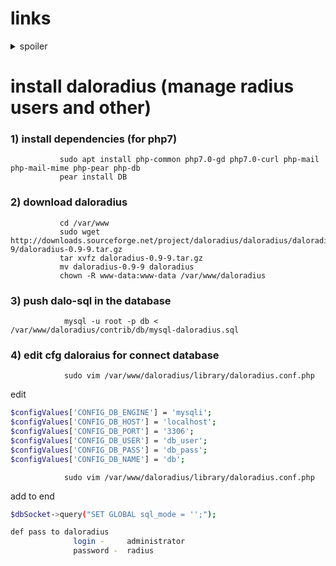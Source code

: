 links
==
<deatils>
<details>
 <summary>spoiler</summary>

[1](http://ittraveler.org/ustanovka-i-nastrojka-radius-servera-na-ubuntu-s-veb-interfejsom/)

[2](https://github.com/lirantal/daloradius/issues/5)

</deatils>
</details>

install daloradius (manage radius users and other)
==

### 1) install dependencies (for php7)
```nginx
           sudo apt install php-common php7.0-gd php7.0-curl php-mail php-mail-mime php-pear php-db
           pear install DB
```

### 2) download daloradius
```nginx
           cd /var/www
           sudo wget http://downloads.sourceforge.net/project/daloradius/daloradius/daloradius0.9-9/daloradius-0.9-9.tar.gz
           tar xvfz daloradius-0.9-9.tar.gz
           mv daloradius-0.9-9 daloradius
           chown -R www-data:www-data /var/www/daloradius
```

### 3) push dalo-sql in the database
```nginx
            mysql -u root -p db < /var/www/daloradius/contrib/db/mysql-daloradius.sql
```            

### 4) edit cfg daloraius for connect database
```nginx
            sudo vim /var/www/daloradius/library/daloradius.conf.php
```
edit
```bash
$configValues['CONFIG_DB_ENGINE'] = 'mysqli';
$configValues['CONFIG_DB_HOST'] = 'localhost';
$configValues['CONFIG_DB_PORT'] = '3306';
$configValues['CONFIG_DB_USER'] = 'db_user';
$configValues['CONFIG_DB_PASS'] = 'db_pass';
$configValues['CONFIG_DB_NAME'] = 'db';
```
```nginx
            sudo vim /var/www/daloradius/library/daloradius.conf.php
```
add to end
```bash
$dbSocket->query("SET GLOBAL sql_mode = '';");
```
```bash
def pass to daloradius
              login -     administrator
              password -  radius
```
